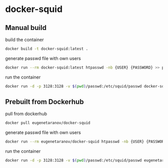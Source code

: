 # docker-squid

## Manual build

build the container

```bash
docker build -t docker-squid:latest .
```

generate passwd file with own users

```bash
docker run --rm docker-squid:latest htpasswd -nb {USER} {PASSWORD} >> passwd
```

run the container

```bash
docker run -d -p 3128:3128 -v $(pwd)/passwd:/etc/squid/passwd docker-squid:latest
```

## Prebuilt from Dockerhub

pull from dockerhub 

```bash
docker pull eugenetaranov/docker-squid
```

generate passwd file with own users

```bash
docker run --rm eugenetaranov/docker-squid htpasswd -nb {USER} {PASSWORD} >> passwd
```

run the container

```bash
docker run -d -p 3128:3128 -v $(pwd)/passwd:/etc/squid/passwd eugenetaranov/docker-squid
```
